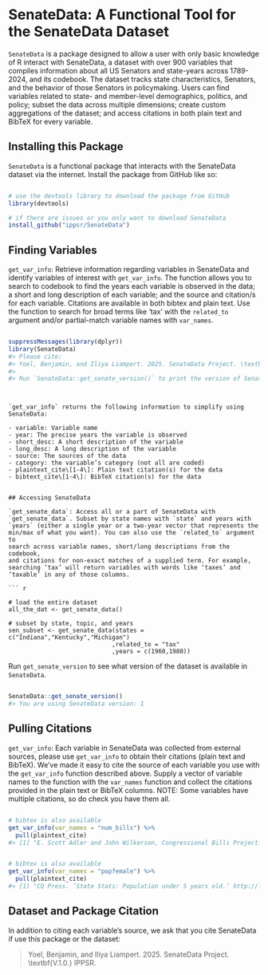 # SenateData: A Functional Tool for the SenateData Dataset

`SenateData` is a package designed to allow a user with only basic knowledge of R interact with SenateData, a dataset with over 900 variables that compiles information about all US Senators and state-years across 1789-2024, and its codebook. The dataset tracks state characteristics, Senators, and the behavior of those Senators in policymaking. Users can find variables related to state- and member-level demographics, politics, and policy; subset the data across multiple dimensions; create custom aggregations of the dataset; and access citations in both plain text and BibTeX for every variable.

## Installing this Package

`SenateData` is a functional package that interacts with the
SenateData dataset via the internet. Install the package from GitHub
like so:

``` r

# use the devtools library to download the package from GitHub
library(devtools)

# if there are issues or you only want to download SenateData
install_github("ippsr/SenateData")
```

## Finding Variables

`get_var_info`: Retrieve information regarding variables in SenateData
and identify variables of interest with `get_var_info`. The function
allows you to search to codebook to find the years each variable is
observed in the data; a short and long description of each variable; and
the source and citation/s for each variable. Citations are available in
both bibtex and plain text. Use the function to search for broad terms
like ‘tax’ with the `related_to` argument and/or partial-match variable
names with `var_names`.

``` r

suppressMessages(library(dplyr))
library(SenateData)
#> Please cite:
#> Yoel, Benjamin, and Iliya Liampert. 2025. SenateData Project. \textbf{V.1.0.} IPPSR. 
#> 
#> Run `SenateData::get_senate_version()` to print the version of SenateData the package is using.
```

``` 


`get_var_info` returns the following information to simplify using
SenateData:

- variable: Variable name
- year: The precise years the variable is observed
- short_desc: A short description of the variable
- long_desc: A long description of the variable
- source: The sources of the data
- category: the variable’s category (not all are coded)
- plaintext_cite\[1-4\]: Plain text citation(s) for the data
- bibtext_cite\[1-4\]: BibTeX citation(s) for the data


## Accessing SenateData

`get_senate_data`: Access all or a part of SenateData with
`get_senate_data`. Subset by state names with `state` and years with
`years` (either a single year or a two-year vector that represents the
min/max of what you want). You can also use the `related_to` argument to
search across variable names, short/long descriptions from the codebook,
and citations for non-exact matches of a supplied term. For example,
searching ‘tax’ will return variables with words like ‘taxes’ and
‘taxable’ in any of those columns.

``` r

# load the entire dataset
all_the_dat <- get_senate_data()

# subset by state, topic, and years
sen_subset <- get_senate_data(states = c("Indiana","Kentucky","Michigan")
                             ,related_to = "tax"
                             ,years = c(1960,1980))
```

Run `get_senate_version` to see what version of the dataset is
available in `SenateData`.

``` r

SenateData::get_senate_version()
#> You are using SenateData version: 1
```

## Pulling Citations

`get_var_info`: Each variable in SenateData was collected from
external sources, please use `get_var_info` to obtain their citations
(plain text and BibTeX). We’ve made it easy to cite the source of each
variable you use with the `get_var_info` function described above.
Supply a vector of variable names to the function with the `var_names`
function and collect the citations provided in the plain text or BibTeX
columns. NOTE: Some variables have multiple citations, so do check you
have them all.

``` r

# bibtex is also available
get_var_info(var_names = "num_bills") %>%
  pull(plaintext_cite)
#> [1] "E. Scott Adler and John Wilkerson, Congressional Bills Project: 1973-2016, NSF 00880066 and 00880061.\n"
```

``` r

# bibtex is also available
get_var_info(var_names = "popfemale") %>%
  pull(plaintext_cite)
#> [1] "CQ Press. ’State Stats: Population under 5 years old.’ http://library.cqpress.com/cqresearcher/index.php."
```

## Dataset and Package Citation

In addition to citing each variable’s source, we ask that you cite
SenateData if use this package or the dataset:

> Yoel, Benjamin, and Iliya Liampert. 2025. SenateData Project. \textbf{V.1.0.} IPPSR. 
